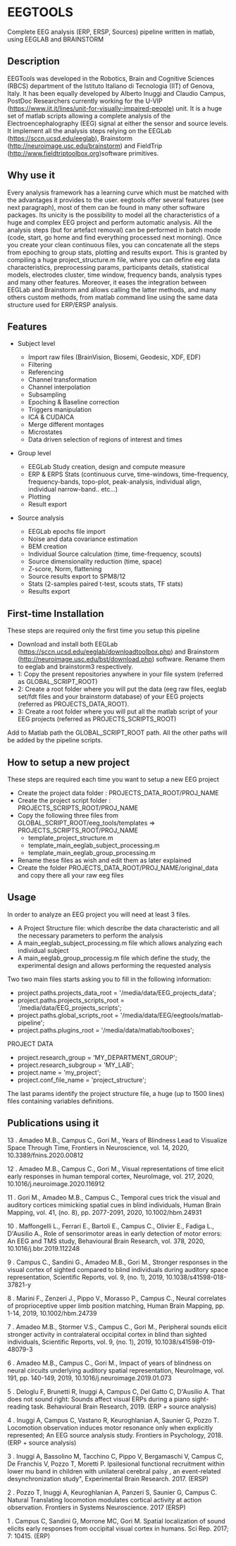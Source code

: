# EEGTOOLS
Complete EEG analysis (ERP, ERSP, Sources) pipeline written in matlab, using EEGLAB and BRAINSTORM

## Description

EEGTools was developed in the Robotics, Brain and Cognitive Sciences (RBCS) department of the Istituto Italiano di Tecnologia (IIT) of Genova, Italy.
It has been equally developed by Alberto Inuggi and Claudio Campus, PostDoc Researchers currently working for the U-VIP (https://www.iit.it/lines/unit-for-visually-impaired-people) unit.
It is a huge set of matlab scripts allowing a complete analysis of the Electroencephalography (EEG) signal at either the sensor and source levels.
It implement all the analysis steps relying on the EEGLab (https://sccn.ucsd.edu/eeglab), Brainstorm (http://neuroimage.usc.edu/brainstorm) and FieldTrip (http://www.fieldtriptoolbox.org)software primitives.

## Why use it

Every analysis framework has a learning curve which must be matched with the advantages it provides to the user.
eegtools offer several features (see next paragraph), most of them can be found in many other software packages. Its unicity is the possibility to model all the characteristics of a huge and complex EEG project and perform automatic analysis. All the analysis steps (but for artefact removal) can be performed in batch mode (code, start, go home and find everything processed next morning). Once you create your clean continuous files, you can concatenate all the steps from epoching to group stats, plotting and results export. This is granted by compiling a huge project_structure.m file, where you can define eeg data characteristics, preprocessing params, participants details, statistical models, electrodes cluster, time window, frequency bands, analysis types and many other features.
Moreover, it eases the integration between EEGLab and Brainstorm and allows calling the latter methods, and many others custom methods, from matlab command line using the same data structure used for ERP/ERSP analysis.

## Features

* Subject level
  * Import raw files (BrainVision, Biosemi, Geodesic, XDF, EDF)
  * Filtering
  * Referencing
  * Channel transformation
  * Channel interpolation
  * Subsampling
  * Epoching & Baseline correction
  * Triggers manipulation
  * ICA & CUDAICA
  * Merge different montages
  * Microstates
  * Data driven selection of regions of interest and times
  
* Group level
  * EEGLab Study creation, design and compute measure
  * ERP & ERPS Stats (continuous curve, time-windows, time-frequency, frequency-bands, topo-plot, peak-analysis, individual align, individual narrow-band.. etc...)
  * Plotting
  * Result export

* Source analysis
  * EEGLab epochs file import
  * Noise and data covariance estimation
  * BEM creation
  * Individual Source calculation (time, time-frequency, scouts)
  * Source dimensionality reduction (time, space)
  * Z-score, Norm, flattening
  * Source results export to SPM8/12
  * Stats (2-samples paired t-test, scouts stats, TF stats)
  * Results export
  
## First-time Installation

These steps are required only the first time you setup this pipeline
* Download and install both EEGLab (https://sccn.ucsd.edu/eeglab/downloadtoolbox.php) and Brainstorm (http://neuroimage.usc.edu/bst/download.php) software. Rename them to eeglab and brainstorm3 respectively.
* 1: Copy the present repositories anywhere in your file system (referred as GLOBAL_SCRIPT_ROOT) 
* 2: Create a root folder where you will put the data (eeg raw files, eeglab set/fdt files and your brainstorm database) of your EEG projects (referred as PROJECTS_DATA_ROOT).
* 3: Create a root folder where you will put all the matlab script of your EEG projects (referred as PROJECTS_SCRIPTS_ROOT)

Add to Matlab path the GLOBAL_SCRIPT_ROOT path. All the other paths will be added by the pipeline scripts.  

## How to setup a new project

These steps are required each time you want to setup a new EEG project
* Create the project data folder   :  PROJECTS_DATA_ROOT/PROJ_NAME
* Create the project script folder :  PROJECTS_SCRIPTS_ROOT/PROJ_NAME
* Copy the following three files from GLOBAL_SCRIPT_ROOT/eeg_tools/templates => PROJECTS_SCRIPTS_ROOT/PROJ_NAME
  * template_project_structure.m
  * template_main_eeglab_subject_processing.m
  * template_main_eeglab_group_processing.m
* Rename these files as wish and edit them as later explained
* Create the folder PROJECTS_DATA_ROOT/PROJ_NAME/original_data and copy there all your raw eeg files

## Usage

In order to analyze an EEG project you will need at least 3 files. 
* A Project Structure file: which describe the data characteristic and all the necessary parameters to perform the analysis
* A main_eeglab_subject_processing.m file which allows analyzing each individual subject
* A main_eeglab_group_processig.m file which define the study, the experimental design and allows performing the requested analysis

Two two main files starts asking you to fill in the following information:

* project.paths.projects_data_root    = '/media/data/EEG_projects_data';
* project.paths.projects_scripts_root = '/media/data/EEG_projects_scripts';
* project.paths.global_scripts_root   = '/media/data/EEG/eegtools/matlab-pipeline';
* project.paths.plugins_root          = '/media/data/matlab/toolboxes';

PROJECT DATA 

* project.research_group      = 'MY_DEPARTMENT_GROUP';
* project.research_subgroup   = 'MY_LAB';
* project.name                = 'my_project';
* project.conf_file_name      = 'project_structure'; 

The last params identify the project structure file, a huge (up to 1500 lines) files containing variables definitions.

## Publications using it

13 . Amadeo M.B., Campus C., Gori M., Years of Blindness Lead to Visualize Space Through Time, Frontiers in Neuroscience, vol. 14, 2020, 10.3389/fnins.2020.00812

12 . Amadeo M.B., Campus C., Gori M., Visual representations of time elicit early responses in human temporal cortex, NeuroImage, vol. 217, 2020, 10.1016/j.neuroimage.2020.116912

11 . Gori M., Amadeo M.B., Campus C., Temporal cues trick the visual and auditory cortices mimicking spatial cues in blind individuals, Human Brain Mapping, vol. 41, (no. 8), pp. 2077-2091, 2020, 10.1002/hbm.24931

10 . Maffongelli L., Ferrari E., Bartoli E., Campus C., Olivier E., Fadiga L., D'Ausilio A., Role of sensorimotor areas in early detection of motor errors: An EEG and TMS study, Behavioural Brain Research, vol. 378, 2020, 10.1016/j.bbr.2019.112248

9 . Campus C., Sandini G., Amadeo M.B., Gori M., Stronger responses in the visual cortex of sighted compared to blind individuals during auditory space representation, Scientific Reports, vol. 9, (no. 1), 2019, 10.1038/s41598-018-37821-y

8 . Marini F., Zenzeri J., Pippo V., Morasso P., Campus C., Neural correlates of proprioceptive upper limb position matching, Human Brain Mapping, pp. 1-14, 2019, 10.1002/hbm.24739
 
7 . Amadeo M.B., Stormer V.S., Campus C., Gori M., Peripheral sounds elicit stronger activity in contralateral occipital cortex in blind than sighted individuals, Scientific Reports, vol. 9, (no. 1), 2019, 10.1038/s41598-019-48079-3

6 . Amadeo M.B., Campus C., Gori M., Impact of years of blindness on neural circuits underlying auditory spatial representation, NeuroImage, vol. 191, pp. 140-149, 2019, 10.1016/j.neuroimage.2019.01.073

5 . Deloglu F, Brunetti R, Inuggi A, Campus C, Del Gatto C, D'Ausilio A. That does not sound right: Sounds affect visual ERPs during a piano sight-reading task. Behavioural Brain Research, 2019. (ERP + source analysis)

4 . Inuggi A, Campus C, Vastano R, Keuroghlanian A, Saunier G, Pozzo T.  Locomotion observation induces motor resonance only when explicitly represented; An EEG source analysis study. Frontiers in Psychology, 2018.    (ERP + source analysis)

3 . Inuggi A, Bassolino M, Tacchino C, Pippo V, Bergamaschi V, Campus C, De Franchis V, Pozzo T, Moretti P. Ipsilesional functional recruitment within lower mu band in children with unilateral cerebral palsy , an event-related desynchronization study", Experimental Brain Research. 2017.                             (ERSP)

2 . Pozzo T, Inuggi A, Keuroghlanian A, Panzeri S, Saunier G, Campus C. Natural Translating locomotion modulates cortical activity at action observation. Frontiers in Systems Neuroscience. 2017  (ERSP)

1 . Campus C, Sandini G, Morrone MC, Gori M. Spatial localization of sound elicits early responses from occipital visual cortex in humans. Sci Rep. 2017; 7: 10415.       (ERP)

